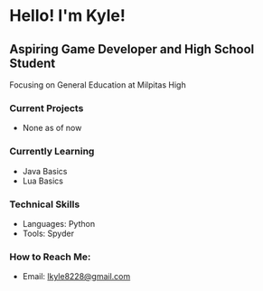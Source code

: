 # Hello! I'm Kyle!
## Aspiring Game Developer and High School Student
Focusing on General Education at Milpitas High
### Current Projects
- None as of now
### Currently Learning
- Java Basics
- Lua Basics
### Technical Skills
- Languages: Python
- Tools: Spyder
### How to Reach Me:
- Email: lkyle8228@gmail.com
